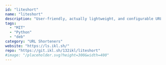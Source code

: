```yaml
---
id: "liteshort"
name: "liteshort"
description: "User-friendly, actually lightweight, and configurable URL shortener."
tags:
  - "MIT"
  - "Python"
  - "deb"
category: "URL Shorteners"
website: "https://ls.ikl.sh/"
repo: "https://git.ikl.sh/132ikl/liteshort"
#image: "/placeholder.svg?height=300&width=400"
---
```


